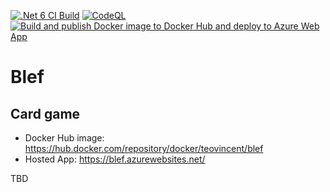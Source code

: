 [![.Net 6 CI Build](https://github.com/ArturWincenciak/Blef/actions/workflows/ci-build.yml/badge.svg?branch=main)](https://github.com/ArturWincenciak/Blef/actions/workflows/ci-build.yml) [![CodeQL](https://github.com/ArturWincenciak/Blef/actions/workflows/codeql-analysis.yml/badge.svg)](https://github.com/ArturWincenciak/Blef/actions/workflows/codeql-analysis.yml) [![Build and publish Docker image to Docker Hub and deploy to Azure Web App](https://github.com/ArturWincenciak/Blef/actions/workflows/cd-build.yml/badge.svg)](https://github.com/ArturWincenciak/Blef/actions/workflows/cd-build.yml)

# Blef

## Card game
- Docker Hub image: https://hub.docker.com/repository/docker/teovincent/blef
- Hosted App: https://blef.azurewebsites.net/

TBD
